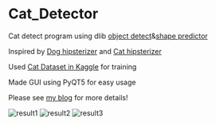 # Cat_Detector
Cat detect program using dlib [object detect](http://dlib.net/train_object_detector.py.html)&[shape predictor](http://dlib.net/train_shape_predictor.py.html)

Inspired by [Dog hipsterizer](http://blog.dlib.net/2016/10/hipsterize-your-dog-with-deep-learning.html) and [Cat hipsterizer](https://github.com/kairess/cat_hipsterizer)

Used [Cat Dataset in Kaggle](https://www.kaggle.com/crawford/cat-dataset) for training

Made GUI using PyQT5 for easy usage

Please see [my blog](https://blog.naver.com/yehyun3459/221586335528) for more details!

![result1](https://user-images.githubusercontent.com/48521439/64483741-f44ef300-d242-11e9-9202-ede2b793ae3a.jpg)
![result2](https://user-images.githubusercontent.com/48521439/64483742-f44ef300-d242-11e9-9a81-9965c8c71ce4.jpg)
![result3](https://user-images.githubusercontent.com/48521439/64483743-f4e78980-d242-11e9-86b6-97cc712681a1.jpg)

